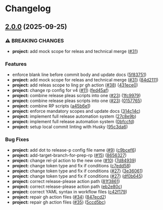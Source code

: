 # Changelog

## [2.0.0](https://github.com/iurii-galkin-sp/release-please-poc/compare/project-v1.0.0...project-v2.0.0) (2025-09-25)


### ⚠ BREAKING CHANGES

* **project:** add mock scope for releas and technical merge ([#31](https://github.com/iurii-galkin-sp/release-please-poc/issues/31))

### Features

* enforce blank line before commit body and update docs ([5f83751](https://github.com/iurii-galkin-sp/release-please-poc/commit/5f83751aace5306ce3698fcfcc9c6f6d3d066c49))
* **project:** add mock scope for releas and technical merge ([#31](https://github.com/iurii-galkin-sp/release-please-poc/issues/31)) ([84d2111](https://github.com/iurii-galkin-sp/release-please-poc/commit/84d21118da52e0cde7290d5f7893dd83438e60f4))
* **project:** add releas scope to ling pr gh action ([#38](https://github.com/iurii-galkin-sp/release-please-poc/issues/38)) ([431ece0](https://github.com/iurii-galkin-sp/release-please-poc/commit/431ece0fb6c33ab33e19c4fda985feda27cfccab))
* **project:** change rp config for v4 ([#11](https://github.com/iurii-galkin-sp/release-please-poc/issues/11)) ([fed45af](https://github.com/iurii-galkin-sp/release-please-poc/commit/fed45af83c0f7f8aaf055aad088afd87d813fc5d))
* **project:** combine release pleas scripts into one ([#23](https://github.com/iurii-galkin-sp/release-please-poc/issues/23)) ([1fc9979](https://github.com/iurii-galkin-sp/release-please-poc/commit/1fc9979c911b40d9c332cfb3320fefe335927127))
* **project:** combine release pleas scripts into one ([#23](https://github.com/iurii-galkin-sp/release-please-poc/issues/23)) ([0157765](https://github.com/iurii-galkin-sp/release-please-poc/commit/0157765837bf904f0b1f4b868f9b19e81b486445))
* **project:** combine RP scripts ([a45b6e1](https://github.com/iurii-galkin-sp/release-please-poc/commit/a45b6e1f873984b5c29b2a6f926d89a0bb4ae1f6))
* **project:** enforce mandatory scopes and update docs ([314c14c](https://github.com/iurii-galkin-sp/release-please-poc/commit/314c14c2a8c2b46e2f6a11ccdae0b64b5e79dfd7))
* **project:** implement full release automation system ([27c8e9b](https://github.com/iurii-galkin-sp/release-please-poc/commit/27c8e9baf6d98f35ee643247fce4970d56688783))
* **project:** implement full release automation system ([0bfccfd](https://github.com/iurii-galkin-sp/release-please-poc/commit/0bfccfd88eaef75c747066e44455307b763a020a))
* **project:** setup local commit linting with Husky ([95c3da6](https://github.com/iurii-galkin-sp/release-please-poc/commit/95c3da6403a9431484bc0250f9acb41c9bdf3162))


### Bug Fixes

* **project:** add dot to release-p config file name ([#9](https://github.com/iurii-galkin-sp/release-please-poc/issues/9)) ([c9bcef6](https://github.com/iurii-galkin-sp/release-please-poc/commit/c9bcef6460cfb96b7d8d77e8bc1a4d07303b6056))
* **project:** add-target-branch-for-prep-rp ([#15](https://github.com/iurii-galkin-sp/release-please-poc/issues/15)) ([8656327](https://github.com/iurii-galkin-sp/release-please-poc/commit/8656327f13dd8710d4e6ce7b89a636bbddb0e790))
* **project:** change rel-pl action to the new one ([#10](https://github.com/iurii-galkin-sp/release-please-poc/issues/10)) ([7d84939](https://github.com/iurii-galkin-sp/release-please-poc/commit/7d84939a37118da07a685a001255db7e81a98ca6))
* **project:** change token type and fix if conditions ([c7edd58](https://github.com/iurii-galkin-sp/release-please-poc/commit/c7edd58769697faf0af937ff0713567274aebd0a))
* **project:** change token type and fix if conditions ([#27](https://github.com/iurii-galkin-sp/release-please-poc/issues/27)) ([3e36061](https://github.com/iurii-galkin-sp/release-please-poc/commit/3e36061f60adbd105ccd2844efa253d194602b5a))
* **project:** change token type and fix if conditions ([#27](https://github.com/iurii-galkin-sp/release-please-poc/issues/27)) ([df0b645](https://github.com/iurii-galkin-sp/release-please-poc/commit/df0b64543f92af06b49027e49e9dc2571418ee10))
* **project:** correct release-please action path ([81f3861](https://github.com/iurii-galkin-sp/release-please-poc/commit/81f3861d527081f4c508e1780ae61f93e007d74c))
* **project:** correct release-please action path ([eb2e80c](https://github.com/iurii-galkin-sp/release-please-poc/commit/eb2e80c7f96f8445b5e579afc38aa45b01484c07))
* **project:** correct YAML syntax in workflow files ([c42f179](https://github.com/iurii-galkin-sp/release-please-poc/commit/c42f179c6bbdc88182be32d96adf2b4f6923b0e8))
* **project:** repair gh action files ([#34](https://github.com/iurii-galkin-sp/release-please-poc/issues/34)) ([847ecd2](https://github.com/iurii-galkin-sp/release-please-poc/commit/847ecd2f17c84d00fd34c0c7ebd2d6200c6dad53))
* **project:** repair gh action files ([#35](https://github.com/iurii-galkin-sp/release-please-poc/issues/35)) ([5ccd5bc](https://github.com/iurii-galkin-sp/release-please-poc/commit/5ccd5bc0b31d86f35ab10b5df322eda2e5d3aac7))
